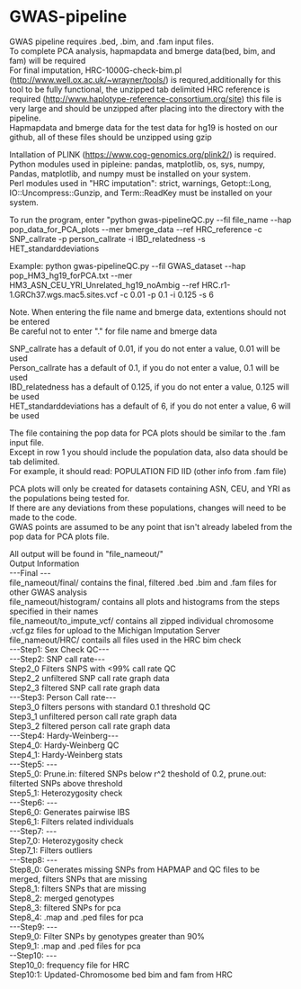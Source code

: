 # GWAS-pipeline  
GWAS pipeline requires .bed, .bim, and .fam input files.  
To complete PCA analysis, hapmapdata and bmerge data(bed, bim, and fam) will be required  
For final imputation, HRC-1000G-check-bim.pl (http://www.well.ox.ac.uk/~wrayner/tools/) is requred,additionally for this tool to be fully functional, the unzipped tab delimited HRC reference is required (http://www.haplotype-reference-consortium.org/site) this file is very large and should be unzipped after placing into the directory with the pipeline.  
Hapmapdata and bmerge data for the test data for hg19 is hosted on our github, all of these files should be unzipped using gzip  

Intallation of PLINK (https://www.cog-genomics.org/plink2/) is required.   
Python modules used in pipleine: pandas, matplotlib, os, sys, numpy, Pandas, matplotlib, and numpy must be installed on your system.  
Perl modules used in "HRC imputation": strict, warnings, Getopt::Long, IO::Uncompress::Gunzip, and Term::ReadKey must be installed on your system.  


To run the program, enter "python gwas-pipelineQC.py --fil file_name --hap pop_data_for_PCA_plots --mer bmerge_data --ref HRC_reference -c SNP_callrate -p person_callrate -i IBD_relatedness -s HET_standarddeviations  

Example:
python gwas-pipelineQC.py --fil GWAS_dataset --hap pop_HM3_hg19_forPCA.txt --mer HM3_ASN_CEU_YRI_Unrelated_hg19_noAmbig --ref HRC.r1-1.GRCh37.wgs.mac5.sites.vcf -c 0.01 -p 0.1 -i 0.125 -s 6  

Note. When entering the file name and bmerge data, extentions should not be entered  
      Be careful not to enter "." for file name and bmerge data  

SNP_callrate has a default of 0.01, if you do not enter a value, 0.01 will be used  
Person_callrate has a default of 0.1,  if you do not enter a value, 0.1 will be used  
IBD_relatedness has a default of 0.125,  if you do not enter a value, 0.125 will be used  
HET_standarddeviations has a default of 6, if you do not enter a value, 6 will be used  


The file containing the pop data for PCA plots should be similar to the .fam input file.  
Except in row 1 you should include the population data, also data should be tab delimited.  
For example, it should read: POPULATION FID IID (other info from .fam file)  


PCA plots will only be created for datasets containing ASN, CEU, and YRI as the populations being tested for.  
If there are any deviations from these populations, changes will need to be made to the code.  
GWAS points are assumed to be any point that isn't already labeled from the pop data for PCA plots file.  


All output will be found in "file_nameout/"  
Output Information  
---Final ---  
file_nameout/final/ contains the final, filtered .bed .bim and .fam files for other GWAS analysis  
file_nameout/histogram/ contains all plots and histograms from the steps specified in their names  
file_nameout/to_impute_vcf/ contains all zipped individual chromosome .vcf.gz files for upload to the Michigan Imputation Server  
file_nameout/HRC/ contails all files used in the HRC bim check  
---Step1: Sex Check QC---  
---Step2: SNP call rate---  
Step2_0 Filters SNPS with <99% call rate QC  
Step2_2 unfiltered SNP call rate graph data  
Step2_3 filtered SNP call rate graph data  
---Step3: Person Call rate---  
Step3_0 filters persons with standard 0.1 threshold QC  
Step3_1 unfiltered person call rate graph data  
Step3_2 filtered person call rate graph data  
---Step4: Hardy-Weinberg---  
Step4_0: Hardy-Weinberg QC  
Step4_1: Hardy-Weinberg stats  
---Step5: ---  
Step5_0: Prune.in: filtered SNPs below r^2 theshold of 0.2, prune.out: filterted SNPs above threshold  
Step5_1: Heterozygosity check  
---Step6: ---  
Step6_0: Generates pairwise IBS  
Step6_1: Filters related individuals  
---Step7: ---  
Step7_0: Heterozygosity check  
Step7_1: Filters outliers  
---Step8: ---  
Step8_0: Generates missing SNPs from HAPMAP and QC files to be merged, filters SNPs that are missing  
Step8_1: filters SNPs that are missing  
Step8_2: merged genotypes  
Step8_3: filtered SNPs for pca  
Step8_4: .map and .ped files for pca  
---Step9: ---  
Step9_0: Filter SNPs by genotypes greater than 90%  
Step9_1: .map and .ped files for pca  
--Step10: ---  
Step10_0: frequency file for HRC  
Step10:1: Updated-Chromosome bed bim and fam from HRC
